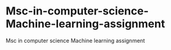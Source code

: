 # Msc-in-computer-science-Machine-learning-assignment
Msc in computer science Machine learning assignment 
